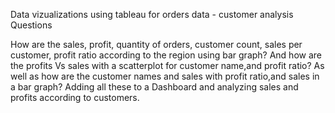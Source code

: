 Data vizualizations using tableau for orders data - customer analysis 
Questions

How are the sales, profit, quantity of orders, customer count, sales per customer, profit ratio according to the region using bar graph?
And how are the profits Vs sales with a scatterplot for customer name,and profit ratio?
As well as how are the customer names and sales with profit ratio,and sales in a bar graph?
Adding all these to a Dashboard and analyzing sales and profits according to customers.
